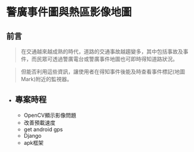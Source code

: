 # **警廣事件圖與熱區影像地圖**

## 前言
>在交通越來越成熟的時代，道路的交通事故越趨變多，其中包括事故及事件，而民眾可透過警廣電台或警廣事件地圖也可即時得知道路狀況。

>但能否利用這些資訊，讓使用者在得知事件後能及時查看事件標記(地圖Mark)附近的監視器。

* ## 專案時程 ##
  - OpenCV顯示影像問題
  - 改善預載速度
  - get android gps
  - Django
  - apk框架

